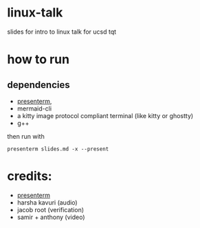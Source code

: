 # linux-talk
slides for intro to linux talk for ucsd tqt

# how to run

## dependencies
- [presenterm](https://github.com/mfontanini/presenterm), 
- mermaid-cli
- a kitty image protocol compliant terminal (like kitty or ghostty)
- g++

then run with 
```
presenterm slides.md -x --present
```

# credits:
- [presenterm](https://github.com/mfontanini/presenterm)
- harsha kavuri (audio)
- jacob root (verification)
- samir + anthony (video)